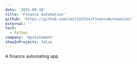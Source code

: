 ```yaml
---
date: '2021-09-10'
title: 'Finance Automation'
github: 'https://github.com/naitik2314/FinanceAutomation'
external: ''
tech:
  - Python
company: 'Upstatement'
showInProjects: false
---
```


A finance automating app
